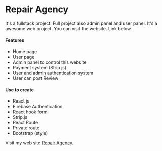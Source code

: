 # Repair Agency

It's a fullstack project. Full project also admin panel and user panel. It's a awesome web project. You can visit the website. Link below.

#### Features
* Home page
* User page
* Admin panel to control this website
* Payment system (Strip js)
* User and admin authentication system
* User can post Review

#### Use to create
* React js
* Firebase Authentication
* React hook form
* Strip.js
* React Route
* Private route
* Bootstrap (style)


Visit my web site [Repair Agency](https://repair-agency-web-app.web.app/).
